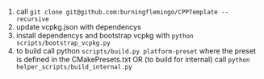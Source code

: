 1. call ```git clone git@github.com:burningflemingo/CPPTemplate --recursive```
2. update vcpkg.json with dependencys
3. install dependencys and bootstrap vcpkg with ```python scripts/bootstrap_vcpkg.py```
5. to build call python ```scripts/build.py platform-preset```  where the preset is defined in the CMakePresets.txt OR (to build for internal) call ```python helper_scripts/build_internal.py```
